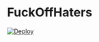 # FuckOffHaters


[![Deploy](https://www.herokucdn.com/deploy/button.svg)](https://heroku.com/deploy?template=https://github.com/lucifeermorningstar/FuckOffHaters)
